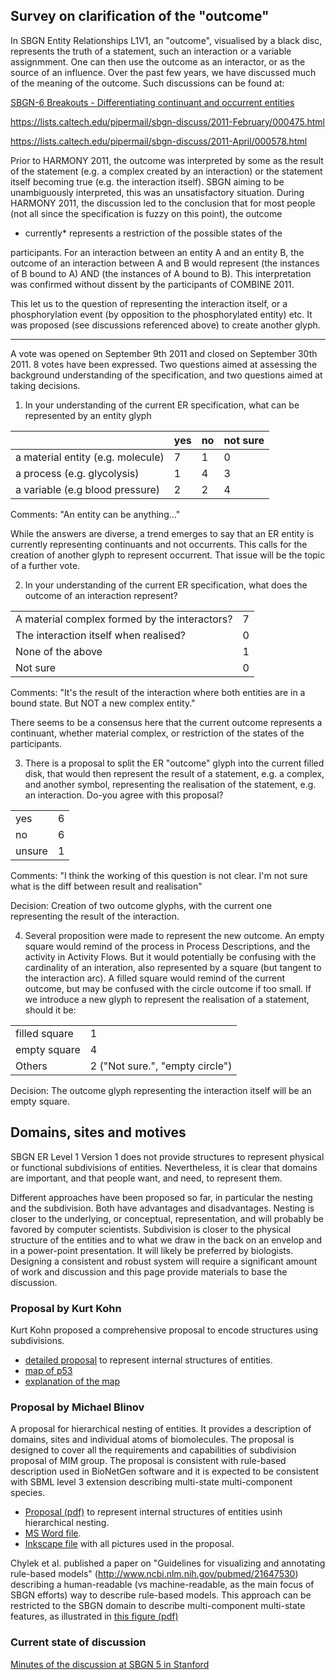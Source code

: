 Survey on clarification of the "outcome"
----------------------------------------

In SBGN Entity Relationships L1V1, an "outcome", visualised by a black disc, represents the truth of a statement, such an interaction or a variable assignmment. One can then use the outcome as an interactor, or as the source of an influence. Over the past few years, we have discussed much of the meaning of the outcome. Such discussions can be found at:

[SBGN-6 Breakouts - Differentiating continuant and occurrent entities](SBGN-6-Breakout-Topics#differentiating-continuant-and-occurrent-entities)

<https://lists.caltech.edu/pipermail/sbgn-discuss/2011-February/000475.html>

<https://lists.caltech.edu/pipermail/sbgn-discuss/2011-April/000578.html>

Prior to HARMONY 2011, the outcome was interpreted by some as the result of the statement (e.g. a complex created by an interaction) or the statement itself becoming true (e.g. the interaction itself). SBGN aiming to be unambiguously interpreted, this was an unsatisfactory situation. During HARMONY 2011, the discussion led to the conclusion that for most people (not all since the specification is fuzzy on this point), the outcome

-   currently\* represents a restriction of the possible states of the

participants. For an interaction between an entity A and an entity B, the outcome of an interaction between A and B would represent (the instances of B bound to A) AND (the instances of A bound to B). This interpretation was confirmed without dissent by the participants of COMBINE 2011.

This let us to the question of representing the interaction itself, or a phosphorylation event (by opposition to the phosphorylated entity) etc. It was proposed (see discussions referenced above) to create another glyph.

------------------------------------------------------------------------

A vote was opened on September 9th 2011 and closed on September 30th 2011. 8 votes have been expressed. Two questions aimed at assessing the background understanding of the specification, and two questions aimed at taking decisions.

1. In your understanding of the current ER specification, what can be represented by an entity glyph

|                                   | yes | no  | not sure |
|-----------------------------------|-----|-----|----------|
| a material entity (e.g. molecule) | 7   | 1   | 0        |
| a process (e.g. glycolysis)       | 1   | 4   | 3        |
| a variable (e.g blood pressure)   | 2   | 2   | 4        |

Comments: "An entity can be anything..."

While the answers are diverse, a trend emerges to say that an ER entity is currently representing continuants and not occurrents. This calls for the creation of another glyph to represent occurrent. That issue will be the topic of a further vote.

2. In your understanding of the current ER specification, what does the outcome of an interaction represent?

|                                               |     |
|-----------------------------------------------|-----|
| A material complex formed by the interactors? | 7   |
| The interaction itself when realised?         | 0   |
| None of the above                             | 1   |
| Not sure                                      | 0   |

Comments: "It's the result of the interaction where both entities are in a bound state. But NOT a new complex entity."

There seems to be a consensus here that the current outcome represents a continuant, whether material complex, or restriction of the states of the participants.

3. There is a proposal to split the ER "outcome" glyph into the current filled disk, that would then represent the result of a statement, e.g. a complex, and another symbol, representing the realisation of the statement, e.g. an interaction. Do-you agree with this proposal?

|        |     |
|--------|-----|
| yes    | 6   |
| no     | 6   |
| unsure | 1   |

Comments: "I think the working of this question is not clear. I'm not sure what is the diff between result and realisation"

Decision: Creation of two outcome glyphs, with the current one representing the result of the interaction.

4. Several proposition were made to represent the new outcome. An empty square would remind of the process in Process Descriptions, and the activity in Activity Flows. But it would potentially be confusing with the cardinality of an interation, also represented by a square (but tangent to the interaction arc). A filled square would remind of the current outcome, but may be confused with the circle outcome if too small. If we introduce a new glyph to represent the realisation of a statement, should it be:

|               |                                 |
|---------------|---------------------------------|
| filled square | 1                               |
| empty square  | 4                               |
| Others        | 2 ("Not sure.", "empty circle") |

Decision: The outcome glyph representing the interaction itself will be an empty square.

Domains, sites and motives
--------------------------

SBGN ER Level 1 Version 1 does not provide structures to represent physical or functional subdivisions of entities. Nevertheless, it is clear that domains are important, and that people want, and need, to represent them.

Different approaches have been proposed so far, in particular the nesting and the subdivision. Both have advantages and disadvantages. Nesting is closer to the underlying, or conceptual, representation, and will probably be favored by computer scientists. Subdivision is closer to the physical structure of the entities and to what we draw in the back on an envelop and in a power-point presentation. It will likely be preferred by biologists. Designing a consistent and robust system will require a significant amount of work and discussion and this page provide materials to base the discussion.

### Proposal by Kurt Kohn

Kurt Kohn proposed a comprehensive proposal to encode structures using subdivisions.

-   [detailed proposal](uploads/Proposal-FineStructure.doc) to represent internal structures of entities.
-   [map of p53](uploads/P53-structure.pdf)
-   [explanation of the map](uploads/P53-structure-description.doc)

### Proposal by Michael Blinov

A proposal for hierarchical nesting of entities. It provides a description of domains, sites and individual atoms of biomolecules. The proposal is designed to cover all the requirements and capabilities of subdivision proposal of MIM group. The proposal is consistent with rule-based description used in BioNetGen software and it is expected to be consistent with SBML level 3 extension describing multi-state multi-component species.

-   [Proposal (pdf)](uploads/SBGN-hierarchical-blinov.pdf) to represent internal structures of entities usinh hierarchical nesting.
-   [MS Word file](uploads/SBGN-hierarchical-blinov.doc).
-   [Inkscape file](uploads/SBGN-hierarchical-blinov.svg) with all pictures used in the proposal.

Chylek et al. published a paper on "Guidelines for visualizing and annotating rule-based models" (http://www.ncbi.nlm.nih.gov/pubmed/21647530) describing a human-readable (vs machine-readable, as the main focus of SBGN efforts) way to describe rule-based models. This approach can be restricted to the SBGN domain to describe multi-component multi-state features, as illustrated in [this figure (pdf)](uploads/Chylek2011.pdf)

### Current state of discussion

[Minutes of the discussion at SBGN 5 in Stanford](Entity_Relationship_domains)